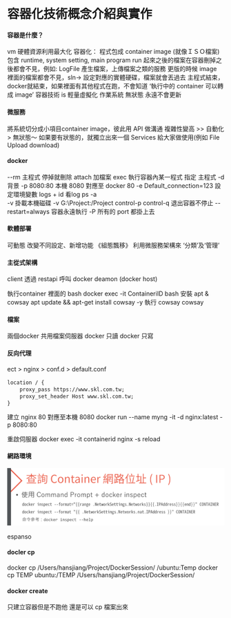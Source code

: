 # 容器化技術概念介紹與實作

#### 容器是什麼？
vm 硬體資源利用最大化
容器化： 程式包成 container image (就像ＩＳＯ檔案)
包含 runtime, system setting, main program
run 起來之後的檔案在容器刪掉之後都會不見，例如: LogFile 產生檔案，上傳檔案之類的服務
更版的時候 image 裡面的檔案都會不見，sln-> 設定對應的實體硬碟，檔案就會丟過去
主程式結束，docker就結束，如果裡面有其他程式在跑，不會知道
‘執行中的 container 可以轉成 image’
容器技術 is 輕量虛擬化 作業系統 
無狀態 永遠不會更新

#### 微服務
將系統切分成小項目container image，彼此用 API 做溝通
複雜性變高 >> 自動化 > 無狀態～
如果要有狀態的，就獨立出來一個 Services 給大家做使用(例如 File Upload download)

#### docker
--rm 主程式 停掉就刪除
attach 加檔案
exec 執行容器內某一程式
指定 主程式
-d 背景
-p 8080:80  本機 8080 對應至 docker 80 
-e Default_connection=123 設定環境變數
logs + id   看log
ps -a   
-v 掛載本機磁碟 -v G:\Project:/Project 
control-p  control-q 退出容器不停止
--restart=always 容器永遠執行
-P 所有的 port 都掛上去


#### 軟體部署
可動態 改變不同設定、新增功能 《組態飄移》
利用微服務架構來 ‘分類’及‘管理’


#### 主從式架構
client 透過 restapi 呼叫 docker deamon (docker host)

 
執行container 裡面的 bash
 docker exec -it ContaineriID bash
安裝 apt & cowsay
 apt update && apt-get install cowsay -y
執行 cowsay
 cowsay

 #### 檔案
 兩個docker 共用檔案伺服器
 docker 只讀
 docker 只寫


 #### 反向代理
ect > nginx > conf.d >  default.conf

    location / {
        proxy_pass https://www.skl.com.tw;
        proxy_set_header Host www.skl.com.tw;  
    }

建立 nginx 80 對應至本機 8080 
 docker run --name myng -it -d nginx:latest -p 8080:80

重啟伺服器
 docker exec -it containerid nginx -s reload

#### 網路環境
 ![docker 查詢網路](image-1.png)

espanso




#### docler cp

docker cp /Users/hansjiang/Project/DockerSession/ /ubuntu:Temp
docker cp TEMP ubuntu:/TEMP
/Users/hansjiang/Project/DockerSession/

#### docker create 
只建立容器但是不跑他
還是可以 cp 檔案出來




